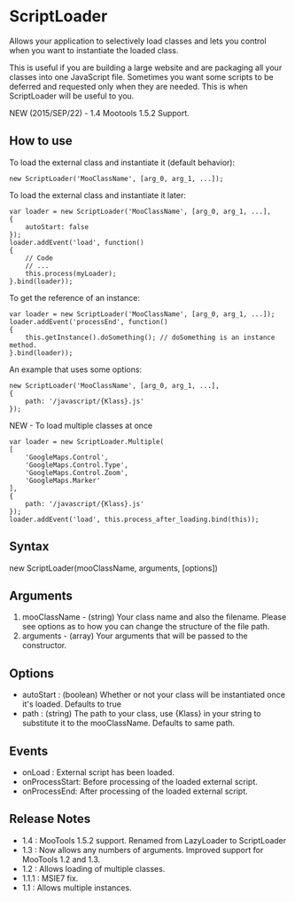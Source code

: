 ScriptLoader
============

Allows your application to selectively load classes and lets you control when you want to instantiate the loaded class.

This is useful if you are building a large website and are packaging all your classes into one JavaScript file.  Sometimes you want some scripts to be deferred and requested only when they are needed.  This is when ScriptLoader will be useful to you.

NEW (2015/SEP/22) - 1.4 Mootools 1.5.2 Support.

How to use
----------

To load the external class and instantiate it (default behavior):

	new ScriptLoader('MooClassName', [arg_0, arg_1, ...]);


To load the external class and instantiate it later:

	var loader = new ScriptLoader('MooClassName', [arg_0, arg_1, ...],
	{
		autoStart: false
	});
	loader.addEvent('load', function()
	{
		// Code
		// ...
		this.process(myLoader);
	}.bind(loader));

To get the reference of an instance:

	var loader = new ScriptLoader('MooClassName', [arg_0, arg_1, ...]);
	loader.addEvent('processEnd', function()
	{
		this.getInstance().doSomething(); // doSomething is an instance method.
	}.bind(loader));

An example that uses some options:

	new ScriptLoader('MooClassName', [arg_0, arg_1, ...],
	{
		path: '/javascript/{Klass}.js'
	});
	
NEW - To load multiple classes at once

	var loader = new ScriptLoader.Multiple(
	[
		'GoogleMaps.Control',
		'GoogleMaps.Control.Type',
		'GoogleMaps.Control.Zoom',
		'GoogleMaps.Marker'
	],
	{
		path: '/javascript/{Klass}.js'
	}); 
	loader.addEvent('load', this.process_after_loading.bind(this));
  
Syntax
------

  new ScriptLoader(mooClassName, arguments, [options])
  
Arguments
---------

  1. mooClassName - (string) Your class name and also the filename.  Please see options as to how you can change the structure of the file path.
  2. arguments - (array) Your arguments that will be passed to the constructor.
  
Options
-------

* autoStart      : (boolean) Whether or not your class will be instantiated once it's loaded.  Defaults to true
* path           : (string) The path to your class, use {Klass} in your string to substitute it to the mooClassName.  Defaults to same path.

Events
------

* onLoad : External script has been loaded.
* onProcessStart: Before processing of the loaded external script.
* onProcessEnd: After processing of the loaded external script.

Release Notes
-------------

* 1.4    : MooTools 1.5.2 support. Renamed from LazyLoader to ScriptLoader
* 1.3    : Now allows any numbers of arguments. Improved support for MooTools 1.2 and 1.3.
* 1.2    : Allows loading of multiple classes.
* 1.1.1  : MSIE7 fix.
* 1.1    : Allows multiple instances.

